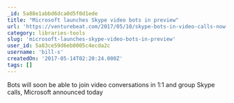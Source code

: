 ```yaml
---
_id: 5a88e1abbd6dca0d5f0d1ede
title: "Microsoft launches Skype video bots in preview"
url: 'https://venturebeat.com/2017/05/10/skype-bots-in-video-calls-now-in-preview/'
category: libraries-tools
slug: 'microsoft-launches-skype-video-bots-in-preview'
user_id: 5a83ce59d6eb0005c4ecda2c
username: 'bill-s'
createdOn: '2017-05-14T02:20:24.000Z'
tags: []
---
```


Bots will soon be able to join video conversations in 1:1 and group Skype calls, Microsoft announced today
